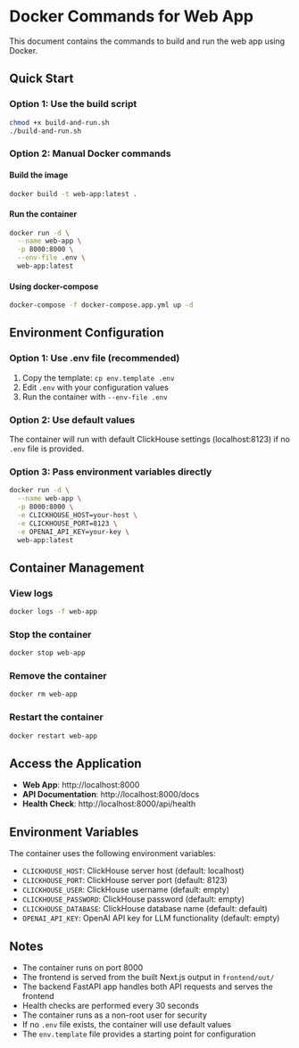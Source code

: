 # Docker Commands for Web App

This document contains the commands to build and run the web app using Docker.

## Quick Start

### Option 1: Use the build script
```bash
chmod +x build-and-run.sh
./build-and-run.sh
```

### Option 2: Manual Docker commands

#### Build the image
```bash
docker build -t web-app:latest .
```

#### Run the container
```bash
docker run -d \
  --name web-app \
  -p 8000:8000 \
  --env-file .env \
  web-app:latest
```

#### Using docker-compose
```bash
docker-compose -f docker-compose.app.yml up -d
```

## Environment Configuration

### Option 1: Use .env file (recommended)
1. Copy the template: `cp env.template .env`
2. Edit `.env` with your configuration values
3. Run the container with `--env-file .env`

### Option 2: Use default values
The container will run with default ClickHouse settings (localhost:8123) if no `.env` file is provided.

### Option 3: Pass environment variables directly
```bash
docker run -d \
  --name web-app \
  -p 8000:8000 \
  -e CLICKHOUSE_HOST=your-host \
  -e CLICKHOUSE_PORT=8123 \
  -e OPENAI_API_KEY=your-key \
  web-app:latest
```

## Container Management

### View logs
```bash
docker logs -f web-app
```

### Stop the container
```bash
docker stop web-app
```

### Remove the container
```bash
docker rm web-app
```

### Restart the container
```bash
docker restart web-app
```

## Access the Application

- **Web App**: http://localhost:8000
- **API Documentation**: http://localhost:8000/docs
- **Health Check**: http://localhost:8000/api/health

## Environment Variables

The container uses the following environment variables:

- `CLICKHOUSE_HOST`: ClickHouse server host (default: localhost)
- `CLICKHOUSE_PORT`: ClickHouse server port (default: 8123)
- `CLICKHOUSE_USER`: ClickHouse username (default: empty)
- `CLICKHOUSE_PASSWORD`: ClickHouse password (default: empty)
- `CLICKHOUSE_DATABASE`: ClickHouse database name (default: default)
- `OPENAI_API_KEY`: OpenAI API key for LLM functionality (default: empty)

## Notes

- The container runs on port 8000
- The frontend is served from the built Next.js output in `frontend/out/`
- The backend FastAPI app handles both API requests and serves the frontend
- Health checks are performed every 30 seconds
- The container runs as a non-root user for security
- If no `.env` file exists, the container will use default values
- The `env.template` file provides a starting point for configuration
